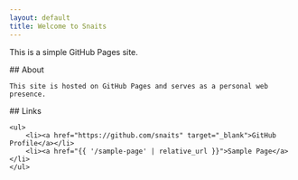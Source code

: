 ```yaml
---
layout: default
title: Welcome to Snaits
---
```


<section class="intro">
    <p>This is a simple GitHub Pages site.</p>
</section>

<section class="content">
    ## About

    This site is hosted on GitHub Pages and serves as a personal web presence.
</section>

<section class="links">
    ## Links
    
    <ul>
        <li><a href="https://github.com/snaits" target="_blank">GitHub Profile</a></li>
        <li><a href="{{ '/sample-page' | relative_url }}">Sample Page</a></li>
    </ul>
</section>